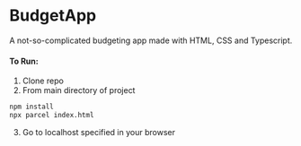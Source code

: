 # BudgetApp
A not-so-complicated budgeting app made with HTML, CSS and Typescript.

#### To Run:

1. Clone repo
2. From main directory of project

```bash
npm install
npx parcel index.html
```

3. Go to localhost specified in your browser
